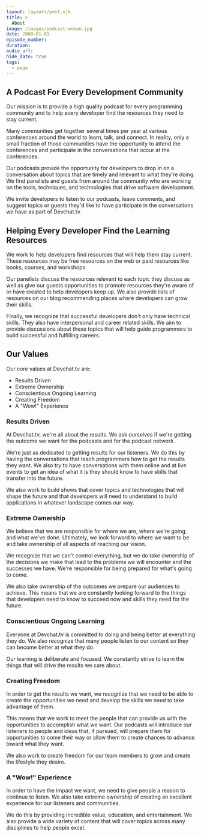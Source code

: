 ```yaml
---
layout: layouts/post.njk
title: >
  About
image: /images/podcast-woman.jpg
date: 2000-01-01
episode_number:
duration:
audio_url:
hide_date: true
tags:
  - page
---
```


## A Podcast For Every Development Community

Our mission is to provide a high quality podcast for every programming community and to help every developer find the resources they need to stay current.

Many communities get together several times per year at various conferences around the world to learn, talk, and connect. In reality, only a small fraction of those communities have the opportunity to attend the conferences and participate in the conversations that occur at the conferences.

Our podcasts provide the opportunity for developers to drop in on a conversation about topics that are timely and relevant to what they're doing. We find panelists and guests from around the community who are working on the tools, techniques, and technologies that drive software development.

We invite developers to listen to our podcasts, leave comments, and suggest topics or guests they'd like to have participate in the conversations we have as part of Devchat.tv

## Helping Every Developer Find the Learning Resources

We work to help developers find resources that will help them stay current. These resources may be free resources on the web or paid resources like books, courses, and workshops.

Our panelists discuss the resources relevant to each topic they discuss as well as give our guests opportunities to promote resources they're aware of or have created to help developers keep up. We also provide lists of resources on our blog recommending places where developers can grow their skills.

Finally, we recognize that successful developers don't only have technical skills. They also have interpersonal and career related skills. We aim to provide discussions about these topics that will help guide programmers to build successful and fulfilling careers.

## Our Values

Our core values at Devchat.tv are:

* Results Driven
* Extreme Ownership
* Conscientious Ongoing Learning
* Creating Freedom
* A "Wow!" Experience

### Results Driven

At Devchat.tv, we're all about the results. We ask ourselves if we're getting the outcome we want for the podcasts and for the podcast network.

We're just as dedicated to getting results for our listeners. We do this by having the conversations that teach programmers how to get the results they want. We also try to have conversations with them online and at live events to get an idea of what it is they should know to have skills that transfer into the future.

We also work to build shows that cover topics and technologies that will shape the future and that developers will need to understand to build applications in whatever landscape comes our way.

### Extreme Ownership

We believe that we are responsible for where we are, where we're going, and what we've done. Ultimately, we look forward to where we want to be and take ownership of all aspects of reaching our vision.

We recognize that we can't control everything, but we do take ownership of the decisions we make that lead to the problems we will encounter and the successes we have. We're responsible for being prepared for what's going to come.

We also take ownership of the outcomes we prepare our audiences to achieve. This means that we are constantly looking forward to the things that developers need to know to succeed now and skills they need for the future.

### Conscientious Ongoing Learning

Everyone at Devchat.tv is committed to doing and being better at everything they do. We also recognize that many people listen to our content so they can become better at what they do.

Our learning is deliberate and focused. We constantly strive to learn the things that will drive the results we care about.

### Creating Freedom

In order to get the results we want, we recognize that we need to be able to create the opportunities we need and develop the skills we need to take advantage of them.

This means that we work to meet the people that can provide us with the opportunities to accomplish what we want. Our podcasts will introduce our listeners to people and ideas that, if pursued, will prepare them for opportunities to come their way or allow them to create chances to advance toward what they want.

We also work to create freedom for our team members to grow and create the lifestyle they desire.

### A "Wow!" Experience

In order to have the impact we want, we need to give people a reason to continue to listen. We also take extreme ownership of creating an excellent experience for our listeners and communities.

We do this by providing incredible value, education, and entertainment. We also provide a wide variety of content that will cover topics across many disciplines to help people excel.
